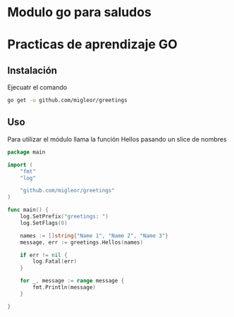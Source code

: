 # Modulo go para saludos

# Practicas de aprendizaje GO

## Instalación
Ejecuatr el comando 
```bash
go get -u github.com/migleor/greetings
```
## Uso
Para utilizar el módulo llama la función Hellos pasando un slice de nombres

```go
package main

import (
	"fmt"
	"log"

	"github.com/migleor/greetings"
)

func main() {
	log.SetPrefix("greetings: ")
	log.SetFlags(0)

	names := []string{"Name 1", "Name 2", "Name 3"}
	message, err := greetings.Hellos(names)

	if err != nil {
		log.Fatal(err)
	}

	for _, message := range message {
		fmt.Println(message)
	}

}
```
